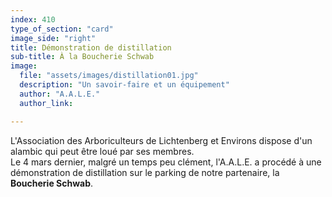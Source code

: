 ```yaml
---
index: 410
type_of_section: "card"
image_side: "right"
title: Démonstration de distillation
sub-title: À la Boucherie Schwab
image:
  file: "assets/images/distillation01.jpg"
  description: "Un savoir-faire et un équipement"
  author: "A.A.L.E."
  author_link: 

---
```

L'Association des Arboriculteurs de Lichtenberg et Environs dispose d'un alambic qui peut être loué par ses membres.  
Le 4 mars dernier, malgré un temps peu clément, l'A.A.L.E. a procédé à une démonstration de distillation sur le parking de notre partenaire, la **Boucherie Schwab**.
